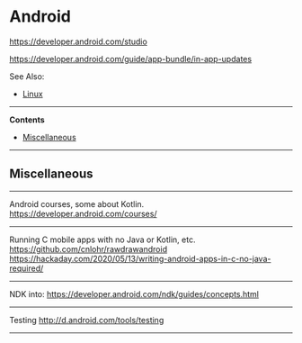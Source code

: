 # Android

https://developer.android.com/studio

https://developer.android.com/guide/app-bundle/in-app-updates

See Also:

- [Linux](Linux.md)

---

**Contents**

- [Miscellaneous](Android.md#miscellaneous)

---

## Miscellaneous

---

Android courses, some about Kotlin.
https://developer.android.com/courses/

---

Running C mobile apps with no Java or Kotlin, etc.
https://github.com/cnlohr/rawdrawandroid
https://hackaday.com/2020/05/13/writing-android-apps-in-c-no-java-required/

---

NDK into:
https://developer.android.com/ndk/guides/concepts.html

---

Testing
http://d.android.com/tools/testing

---